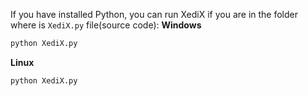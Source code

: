 If you have installed Python, you can run XediX if you are in the folder where is  ```XediX.py``` file(source code):
**Windows**
```bash
python XediX.py
```
**Linux**
```bash
python XediX.py
```
